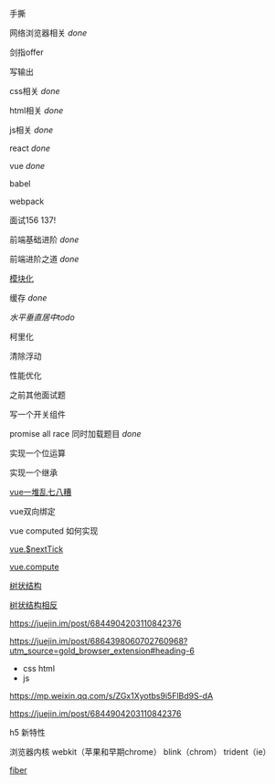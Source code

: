 手撕 

网络浏览器相关 *done*

剑指offer 

写输出 

css相关 *done*

html相关 *done*

js相关 *done*

react *done*

vue *done*

babel

webpack 

面试156  137!

前端基础进阶 *done*

前端进阶之道 *done*

[模块化](https://mp.weixin.qq.com/s/ZGx1Xyotbs9i5FlBd9S-dA)

缓存 *done* 

*水平垂直居中todo* 

柯里化

清除浮动

性能优化

之前其他面试题

写一个开关组件

promise all race 同时加载题目  *done*

实现一个位运算 

实现一个继承

[vue一堆乱七八糟](https://juejin.im/post/6844903918472790023)

vue双向绑定

vue computed 如何实现

[vue.$nextTick](https://github.com/Advanced-Frontend/Daily-Interview-Question/issues/281)

[vue.compute](https://github.com/Advanced-Frontend/Daily-Interview-Question/issues/291)

[树状结构](https://github.com/Advanced-Frontend/Daily-Interview-Question/issues/206)

[树状结构相反](https://github.com/Advanced-Frontend/Daily-Interview-Question/issues/212)

https://juejin.im/post/6844904203110842376

https://juejin.im/post/6864398060702760968?utm_source=gold_browser_extension#heading-6

- css html
- js 

https://mp.weixin.qq.com/s/ZGx1Xyotbs9i5FlBd9S-dA

https://juejin.im/post/6844904203110842376

h5 新特性

浏览器内核 webkit（苹果和早期chrome） blink（chrom） trident（ie）

[fiber](https://segmentfault.com/a/1190000018250127)